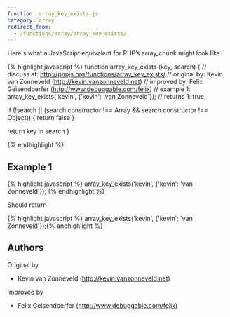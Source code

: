```yaml
---
function: array_key_exists.js
category: array
redirect_from:
  - /functions/array/array_key_exists/
---
```


<!-- WARNING! This file is auto generated by `npm run web:inject`, do not edit by hand -->

Here's what a JavaScript equivalent for PHP’s array_chunk might look like

{% highlight javascript %}
function array_key_exists (key, search) {
  //  discuss at: http://phpjs.org/functions/array_key_exists/
  // original by: Kevin van Zonneveld (http://kevin.vanzonneveld.net)
  // improved by: Felix Geisendoerfer (http://www.debuggable.com/felix)
  //   example 1: array_key_exists('kevin', {'kevin': 'van Zonneveld'});
  //   returns 1: true

  if (!search || (search.constructor !== Array && search.constructor !== Object)) {
    return false
  }

  return key in search
}

{% endhighlight %}

## Example 1

{% highlight javascript %}
array_key_exists('kevin', {'kevin': 'van Zonneveld'});
{% endhighlight %}

Should return

{% highlight javascript %}
array_key_exists('kevin', {'kevin': 'van Zonneveld'});{% endhighlight %}


## Authors


Original by

- Kevin van Zonneveld (http://kevin.vanzonneveld.net)


Improved by

- Felix Geisendoerfer (http://www.debuggable.com/felix)


